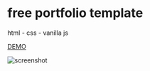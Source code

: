 # free portfolio template
html - css - vanilla js

[DEMO](https://mehrabsha.github.io/portfolio/)

![screenshot](https://raw.githubusercontent.com/mehrabsha/portfolio/master/ss.png)
